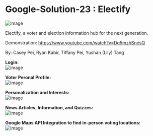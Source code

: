 # Google-Solution-23 : Electify
![image](https://user-images.githubusercontent.com/73092944/229997775-d864b1f3-5a9c-4cfc-a5e7-77e9e0857bdb.png)
</br>

Electify, a voter and election information hub for the next generation.

Demonstration: https://www.youtube.com/watch?v=Dq5mzhSnesQ

By: Casey Pei, Ryan Kabir, Tiffany Pei, Yushan (Lily) Tang

**Login:** </br>
![image](https://user-images.githubusercontent.com/73092944/229997482-4b52b41b-3701-4ecb-8fa3-050ce183b186.png)

**Voter Peronal Profile:** </br>
![image](https://user-images.githubusercontent.com/73092944/229997693-41c4b1bd-1407-4bae-9851-f59b2c58a67a.png)


**Personalization and Interests:** </br>
![image](https://user-images.githubusercontent.com/73092944/229997544-1d34cfa1-66e9-4e9e-9cbc-12838107e220.png)


**News Articles, Information, and Quizzes:** </br>
![image](https://user-images.githubusercontent.com/73092944/229997591-ed37accf-e22c-4d5a-b163-0b6b55160a83.png)


**Google Maps API Integration to find in-person voting locations:** </br>
![image](https://user-images.githubusercontent.com/73092944/229997637-50ad5dc6-0335-46d9-a356-feef24bc9b0a.png)
